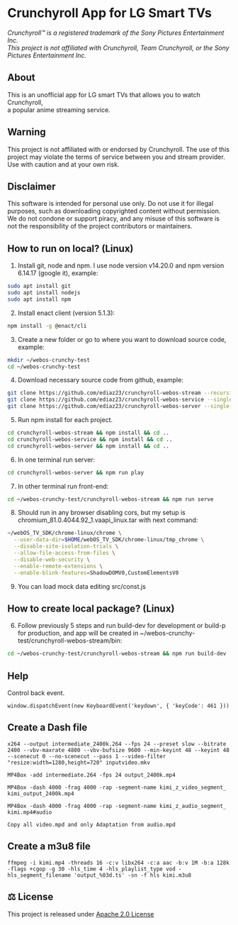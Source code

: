 # Crunchyroll App for LG Smart TVs

*Crunchyroll&trade; is a registered trademark of the Sony Pictures Entertainment Inc.\
This project is not affiliated with Crunchyroll, Team Crunchyroll, or the Sony Pictures Entertainment Inc.*


## About

This is an unofficial app for LG smart TVs that allows you to watch Crunchyroll,\
a popular anime streaming service.


## Warning

This project is not affiliated with or endorsed by Crunchyroll. The use of this project may violate 
the terms of service between you and stream provider. Use with caution and at your own risk.


## Disclaimer

This software is intended for personal use only. Do not use it for illegal purposes, such as downloading 
copyrighted content without permission. We do not condone or support piracy, and any misuse of this 
software is not the responsibility of the project contributors or maintainers.


## How to run on local? (Linux)

1) Install git, node and npm. I use node version v14.20.0 and npm version 6.14.17 (google it), example:

```bash
sudo apt install git
sudo apt install nodejs
sudo apt install npm
```

2) Install enact client (version 5.1.3):

```bash
npm install -g @enact/cli
```

3) Create a new folder or go to where you want to download source code, example:

```bash
mkdir ~/webos-crunchy-test
cd ~/webos-crunchy-test
```

4) Download necessary source code from github, example:

```bash
git clone https://github.com/ediaz23/crunchyroll-webos-stream --recursive --single-branch --branch=master --depth 3
git clone https://github.com/ediaz23/crunchyroll-webos-service --single-branch --branch=master --depth 3
git clone https://github.com/ediaz23/crunchyroll-webos-server --single-branch --branch=master --depth 3
```

5) Run npm install for each project.

```bash
cd crunchyroll-webos-stream && npm install && cd ..
cd crunchyroll-webos-service && npm install && cd ..
cd crunchyroll-webos-server && npm install && cd ..
```

6) In one terminal run server:

```bash
cd crunchyroll-webos-server && npm run play
```

7) In other terminal run front-end:

```bash
cd ~/webos-crunchy-test/crunchyroll-webos-stream && npm run serve
```

8) Should run in any browser disabling cors, but my setup is chromium_81.0.4044.92_1.vaapi_linux.tar
  with next command:

```bash
~/webOS_TV_SDK/chrome-linux/chrome \
  --user-data-dir=$HOME/webOS_TV_SDK/chrome-linux/tmp_chrome \
  --disable-site-isolation-trials \
  --allow-file-access-from-files \
  --disable-web-security \
  --enable-remote-extensions \
  --enable-blink-features=ShadowDOMV0,CustomElementsV0
```

9) You can load mock data editing src/const.js


## How to create local package? (Linux)

6) Follow previously 5 steps and run build-dev for development or build-p for production,
  and app will be created in ~/webos-crunchy-test/crunchyroll-webos-stream/bin:

```bash
cd ~/webos-crunchy-test/crunchyroll-webos-stream && npm run build-dev
```


## Help

Control back event.

```
window.dispatchEvent(new KeyboardEvent('keydown', { 'keyCode': 461 }))
```

## Create a Dash file

```
x264 --output intermediate_2400k.264 --fps 24 --preset slow --bitrate 2400 --vbv-maxrate 4800 --vbv-bufsize 9600 --min-keyint 48 --keyint 48 --scenecut 0 --no-scenecut --pass 1 --video-filter "resize:width=1280,height=720" inputvideo.mkv

MP4Box -add intermediate.264 -fps 24 output_2400k.mp4

MP4Box -dash 4000 -frag 4000 -rap -segment-name kimi_z_video_segment_ kimi_output_2400k.mp4

MP4Box -dash 4000 -frag 4000 -rap -segment-name kimi_z_audio_segment_ kimi.mp4#audio

Copy all video.mpd and only Adaptation from audio.mpd
```

## Create a m3u8 file

```
ffmpeg -i kimi.mp4 -threads 16 -c:v libx264 -c:a aac -b:v 1M -b:a 128k -flags +cgop -g 30 -hls_time 4 -hls_playlist_type vod -hls_segment_filename 'output_%03d.ts' -sn -f hls kimi.m3u8
```

## ⚖ License

This project is released under [Apache 2.0 License](LICENSE)
